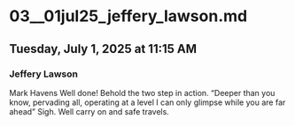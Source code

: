 # 03__01jul25_jeffery_lawson.md
## Tuesday, July 1, 2025 at 11:15 AM
### Jeffery Lawson

Mark Havens Well done! Behold the two step in action. “Deeper than you know, pervading all, operating at a level I can only glimpse while you are far ahead” Sigh. Well carry on and safe travels.
